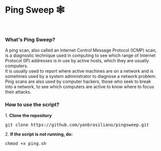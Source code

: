 <h1> Ping Sweep 🕸️ </h1>
<br>

<h3> What's Ping Sweep? </h3>
<p>
 A ping scan, also called an Internet Control Message Protocol (ICMP) scan, is a diagnostic technique used in computing to see which range of Internet Protocol (IP) addresses is in use by active hosts, which they are usually computers.<br>It is usually used to report where active machines are on a network and is sometimes used by a system administrator to diagnose a network problem. Ping scans are also used by computer hackers, those who seek to break into a network, to see which computers are active to know where to focus their attacks.</p>

<h3> How to use the script? </h3>
<p>1. <strong>Clone the repository</strong><br>
<pre>git clone https://github.com/yanbrasiliano/pingsweep.git </pre></p>
<p>2. <strong>If the script is not running, do:</strong><br>
<pre>chmod +x ping.sh</pre></p>
 
